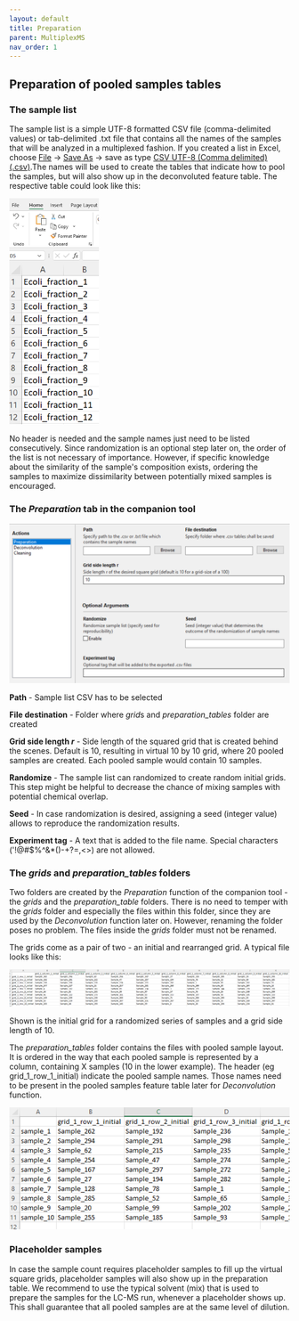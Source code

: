 ```yaml
---
layout: default
title: Preparation
parent: MultiplexMS
nav_order: 1
---
```


## Preparation of pooled samples tables

### The sample list

The sample list is a simple UTF-8 formatted CSV file (comma-delimited values) or tab-delimited .txt file that contains all the names of the samples that will be analyzed in a multiplexed fashion. If you created a list in Excel, choose <u>File</u> &rarr; <u>Save As</u> &rarr; save as type <u>CSV UTF-8 (Comma delimited) (.csv)</u>.The names will be used to create the tables that indicate how to pool the samples, but will also show up in the deconvoluted feature table. The respective table could look like this:

<img src="assets/sample_list.PNG" style="zoom:67%;" />

No header is needed and the sample names just need to be listed consecutively. Since randomization is an
optional step later on, the order of the list is not necessary of importance. However, if specific knowledge about the similarity of the sample's composition exists, ordering the samples to maximize dissimilarity between potentially mixed samples is encouraged.



### The *Preparation* tab in the companion tool

![](assets/preparation.PNG)

**Path** - Sample list CSV has to be selected

**File destination** - Folder where *grid*s and *preparation_tables* folder are created

**Grid side length *r*** - Side length of the squared grid that is created behind the scenes.
									 Default is 10, resulting in virtual 10 by 10 grid, where 20 pooled samples
                                     are created. Each pooled sample would contain 10 samples.

**Randomize** - The sample list can randomized to create random initial grids. 
					     This step might be helpful to decrease the chance of mixing samples with potential
  					   chemical overlap.

**Seed** - In case randomization is desired, assigning a seed (integer value) allows to reproduce the
             randomization results.

**Experiment tag** - A text that is added to the file name. Special characters ('!@#$%^&*()-+?=,<>) are not allowed.



### The *grids* and *preparation_tables* folders

Two folders are created by the *Preparation* function of the companion tool - the *grids* and the *preparation_table* folders. There is no need to temper with the *grids* folder and especially the files within this folder, since they are used by the *Deconvolution* function later on. However, renaming the folder poses no problem. The files inside the *grids* folder must not be renamed. 

The grids come as a pair of two - an initial and rearranged grid. A typical file looks like this:

![](assets/initial_grid.PNG)

Shown is the initial grid for a randomized series of samples and a grid side length of 10.

The *preparation_tables* folder contains the files with pooled sample layout. It is ordered in the way that each pooled sample is represented by a column, containing X samples (10 in the lower example). The header (eg grid_1_row_1_initial) indicate the pooled sample names. Those names need to be present in the pooled samples feature table later for *Deconvolution* function.

![](assets/preparation_table.PNG)



### Placeholder samples

In case the sample count requires placeholder samples to fill up the virtual square grids, placeholder samples will also show up in the preparation table. We recommend to use the typical solvent (mix) that is used to prepare the samples for the LC-MS run, whenever a placeholder shows up. This shall guarantee that all pooled samples are at the same level of dilution.

